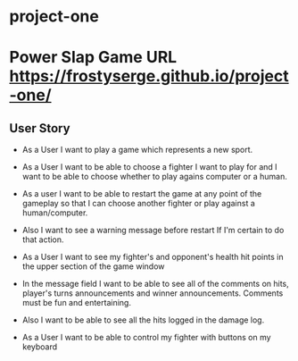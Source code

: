 # project-one
# Power Slap Game URL https://frostyserge.github.io/project-one/

## User Story

- As a User I want to play a game which represents a new sport.

- As a User I want to be able to choose a fighter I want to play for and I want to be able to choose whether to play agains computer or a human.

- As a user I want to be able to restart the game at any point of the gameplay so that I can choose another fighter or play against a human/computer.

- Also I want to see a warning message before restart If I'm certain to do that action.

- As a User I want to see my fighter's and opponent's health hit points in the upper section of the game window

- In the message field I want to be able to see all of the comments on hits, player's turns announcements and winner announcements. Comments must be fun and entertaining.

- Also I want to be able to see all the hits logged in the damage log.

- As a User I want to be able to control my fighter with buttons on my keyboard



